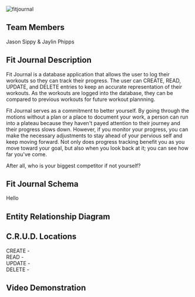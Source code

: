 ![fitjournal](https://user-images.githubusercontent.com/38664109/39455349-918ab9da-4ca5-11e8-8809-4500af267c58.png)

## Team Members
Jason Sippy & Jaylin Phipps

## Fit Journal Description
Fit Journal is a database application that allows the user to log their workouts so they can track their progress. The user can CREATE, READ, UPDATE, and DELETE entries to keep an accurate representation of their workouts. As the workouts are logged into the database, they can be compared to previous workouts for future workout plannning.   

Fit Journal serves as a commitment to better yourself. By going through the motions without a plan or a place to document your work, a person can run into a plateau because they haven't payed attention to their journey and their progress slows down. However, if you monitor your progress, you can make the necessary adjustments to stay ahead of your pervious self and keep moving forward. Not only does progress tracking benefit you as you move toward your goal, but also when you look back at it; you can see how far you've come.

After all, who is your biggest competitor if not yourself?

## Fit Journal Schema
Hello

## Entity Relationship Diagram

## C.R.U.D. Locations
CREATE -  
READ -  
UPDATE -  
DELETE -

## Video Demonstration
